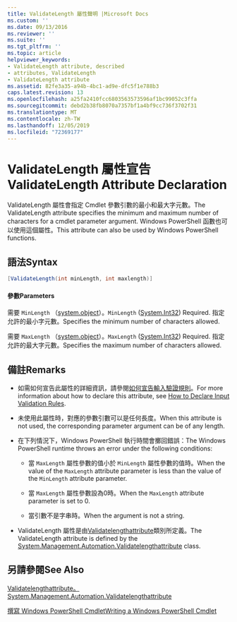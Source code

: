 ```yaml
---
title: ValidateLength 屬性聲明 |Microsoft Docs
ms.custom: ''
ms.date: 09/13/2016
ms.reviewer: ''
ms.suite: ''
ms.tgt_pltfrm: ''
ms.topic: article
helpviewer_keywords:
- ValidateLength attribute, described
- attributes, ValidateLength
- ValidateLength attribute
ms.assetid: 82fe3a35-a94b-4bc1-ad9e-dfc5f1e788b3
caps.latest.revision: 13
ms.openlocfilehash: a25fa2410fcc6803563573596af1bc99052c3ffa
ms.sourcegitcommit: debd2b38fb8070a7357bf1a4bf9cc736f3702f31
ms.translationtype: MT
ms.contentlocale: zh-TW
ms.lasthandoff: 12/05/2019
ms.locfileid: "72369177"
---
```

# <a name="validatelength-attribute-declaration"></a><span data-ttu-id="c1cef-102">ValidateLength 屬性宣告</span><span class="sxs-lookup"><span data-stu-id="c1cef-102">ValidateLength Attribute Declaration</span></span>

<span data-ttu-id="c1cef-103">ValidateLength 屬性會指定 Cmdlet 參數引數的最小和最大字元數。</span><span class="sxs-lookup"><span data-stu-id="c1cef-103">The ValidateLength attribute specifies the minimum and maximum number of characters for a cmdlet parameter argument.</span></span> <span data-ttu-id="c1cef-104">Windows PowerShell 函數也可以使用這個屬性。</span><span class="sxs-lookup"><span data-stu-id="c1cef-104">This attribute can also be used by Windows PowerShell functions.</span></span>

## <a name="syntax"></a><span data-ttu-id="c1cef-105">語法</span><span class="sxs-lookup"><span data-stu-id="c1cef-105">Syntax</span></span>

```csharp
[ValidateLength(int minLength, int maxlength)]
```

#### <a name="parameters"></a><span data-ttu-id="c1cef-106">參數</span><span class="sxs-lookup"><span data-stu-id="c1cef-106">Parameters</span></span>

<span data-ttu-id="c1cef-107">需要 `MinLength` （[system.object](/dotnet/api/System.Int32)）。</span><span class="sxs-lookup"><span data-stu-id="c1cef-107">`MinLength` ([System.Int32](/dotnet/api/System.Int32)) Required.</span></span> <span data-ttu-id="c1cef-108">指定允許的最小字元數。</span><span class="sxs-lookup"><span data-stu-id="c1cef-108">Specifies the minimum number of characters allowed.</span></span>

<span data-ttu-id="c1cef-109">需要 `MaxLength` （[system.object](/dotnet/api/System.Int32)）。</span><span class="sxs-lookup"><span data-stu-id="c1cef-109">`MaxLength` ([System.Int32](/dotnet/api/System.Int32)) Required.</span></span> <span data-ttu-id="c1cef-110">指定允許的最大字元數。</span><span class="sxs-lookup"><span data-stu-id="c1cef-110">Specifies the maximum number of characters allowed.</span></span>

## <a name="remarks"></a><span data-ttu-id="c1cef-111">備註</span><span class="sxs-lookup"><span data-stu-id="c1cef-111">Remarks</span></span>

- <span data-ttu-id="c1cef-112">如需如何宣告此屬性的詳細資訊，請參閱[如何宣告輸入驗證規則](./how-to-validate-parameter-input.md)。</span><span class="sxs-lookup"><span data-stu-id="c1cef-112">For more information about how to declare this attribute, see [How to Declare Input Validation Rules](./how-to-validate-parameter-input.md).</span></span>

- <span data-ttu-id="c1cef-113">未使用此屬性時，對應的參數引數可以是任何長度。</span><span class="sxs-lookup"><span data-stu-id="c1cef-113">When this attribute is not used, the corresponding parameter argument can be of any length.</span></span>

- <span data-ttu-id="c1cef-114">在下列情況下，Windows PowerShell 執行時間會擲回錯誤：</span><span class="sxs-lookup"><span data-stu-id="c1cef-114">The Windows PowerShell runtime throws an error under the following conditions:</span></span>

    - <span data-ttu-id="c1cef-115">當 `MaxLength` 屬性參數的值小於 `MinLength` 屬性參數的值時。</span><span class="sxs-lookup"><span data-stu-id="c1cef-115">When the value of the `MaxLength` attribute parameter is less than the value of the `MinLength` attribute parameter.</span></span>

    - <span data-ttu-id="c1cef-116">當 `MaxLength` 屬性參數設為0時。</span><span class="sxs-lookup"><span data-stu-id="c1cef-116">When the `MaxLength` attribute parameter is set to 0.</span></span>

    - <span data-ttu-id="c1cef-117">當引數不是字串時。</span><span class="sxs-lookup"><span data-stu-id="c1cef-117">When the argument is not a string.</span></span>

- <span data-ttu-id="c1cef-118">ValidateLength 屬性是由[Validatelengthattribute](/dotnet/api/System.Management.Automation.ValidateLengthAttribute)類別所定義。</span><span class="sxs-lookup"><span data-stu-id="c1cef-118">The ValidateLength attribute is defined by the [System.Management.Automation.Validatelengthattribute](/dotnet/api/System.Management.Automation.ValidateLengthAttribute) class.</span></span>

## <a name="see-also"></a><span data-ttu-id="c1cef-119">另請參閱</span><span class="sxs-lookup"><span data-stu-id="c1cef-119">See Also</span></span>

[<span data-ttu-id="c1cef-120">Validatelengthattribute。</span><span class="sxs-lookup"><span data-stu-id="c1cef-120">System.Management.Automation.Validatelengthattribute</span></span>](/dotnet/api/System.Management.Automation.ValidateLengthAttribute)

[<span data-ttu-id="c1cef-121">撰寫 Windows PowerShell Cmdlet</span><span class="sxs-lookup"><span data-stu-id="c1cef-121">Writing a Windows PowerShell Cmdlet</span></span>](./writing-a-windows-powershell-cmdlet.md)

